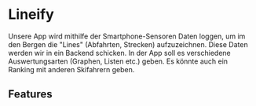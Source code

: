 # Lineify
Unsere App wird mithilfe der Smartphone-Sensoren Daten loggen, um im den Bergen die "Lines" (Abfahrten, Strecken) aufzuzeichnen. Diese Daten werden wir in ein Backend schicken. In der App soll es verschiedene Auswertungsarten (Graphen, Listen etc.) geben. Es könnte auch ein Ranking mit anderen Skifahrern geben.

## Features
